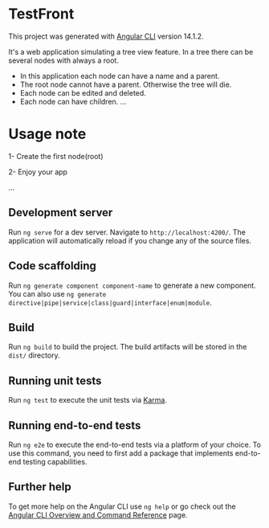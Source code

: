 # TestFront

This project was generated with [Angular CLI](https://github.com/angular/angular-cli) version 14.1.2.

It's a web application simulating a tree view feature.
In a tree there can be several nodes with always a root.

- In this application each node can have a name and a parent.
- The root node cannot have a parent. Otherwise the tree will die.
- Each node can be edited and deleted.
- Each node can have children.
  ...

# Usage note

1- Create the first node(root)

2- Enjoy your app

...

## Development server

Run `ng serve` for a dev server. Navigate to `http://localhost:4200/`. The application will automatically reload if you change any of the source files.

## Code scaffolding

Run `ng generate component component-name` to generate a new component. You can also use `ng generate directive|pipe|service|class|guard|interface|enum|module`.

## Build

Run `ng build` to build the project. The build artifacts will be stored in the `dist/` directory.

## Running unit tests

Run `ng test` to execute the unit tests via [Karma](https://karma-runner.github.io).

## Running end-to-end tests

Run `ng e2e` to execute the end-to-end tests via a platform of your choice. To use this command, you need to first add a package that implements end-to-end testing capabilities.

## Further help

To get more help on the Angular CLI use `ng help` or go check out the [Angular CLI Overview and Command Reference](https://angular.io/cli) page.
